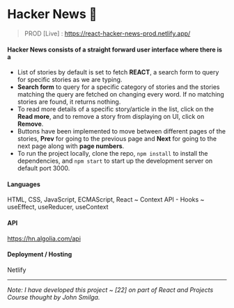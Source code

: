 # Hacker News 📰

> PROD [Live] : https://react-hacker-news-prod.netlify.app/

#### Hacker News consists of a straight forward user interface where there is a
- List of stories by default is set to fetch **REACT**, a search form to query for specific stories as we are typing.
- **Search form** to query for a specific category of stories and the stories matching the query are fetched on changing every word. If no matching stories are found, it returns nothing. 
- To read more details of a specific story/article in the list, click on the **Read more**, and to remove a story from displaying on UI, click on **Remove**.
- Buttons have been implemented to move between different pages of the stories, **Prev** for going to the previous page and **Next** for going to the next page along with **page numbers**.
- To run the project locally, clone the repo, `npm install` to install the dependencies, and `npm start` to start up the development server on default port 3000.

#### Languages

HTML, CSS, JavaScript, ECMAScript, React ~ Context API - Hooks ~ useEffect, useReducer, useContext

#### API

https://hn.algolia.com/api

#### Deployment / Hosting

Netlify

---

_Note: I have developed this project ~ [22] on part of React and Projects Course thought by John Smilga._

